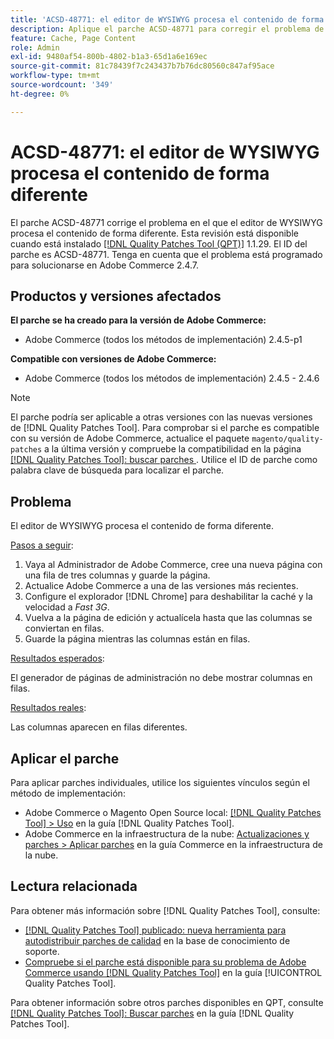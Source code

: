 ```yaml
---
title: 'ACSD-48771: el editor de WYSIWYG procesa el contenido de forma diferente'
description: Aplique el parche ACSD-48771 para corregir el problema de Adobe Commerce en el que el editor de WYSIWYG procesa el contenido de forma diferente.
feature: Cache, Page Content
role: Admin
exl-id: 9480af54-800b-4802-b1a3-65d1a6e169ec
source-git-commit: 81c78439f7c243437b7b76dc80560c847af95ace
workflow-type: tm+mt
source-wordcount: '349'
ht-degree: 0%

---
```


# ACSD-48771: el editor de WYSIWYG procesa el contenido de forma diferente

El parche ACSD-48771 corrige el problema en el que el editor de WYSIWYG procesa el contenido de forma diferente. Esta revisión está disponible cuando está instalado [[!DNL Quality Patches Tool (QPT)]](https://experienceleague.adobe.com/en/docs/commerce-knowledge-base/kb/announcements/commerce-announcements/magento-quality-patches-released-new-tool-to-self-serve-quality-patches) 1.1.29. El ID del parche es ACSD-48771. Tenga en cuenta que el problema está programado para solucionarse en Adobe Commerce 2.4.7.

## Productos y versiones afectados

**El parche se ha creado para la versión de Adobe Commerce:**

* Adobe Commerce (todos los métodos de implementación) 2.4.5-p1

**Compatible con versiones de Adobe Commerce:**

* Adobe Commerce (todos los métodos de implementación) 2.4.5 - 2.4.6

>[!NOTE]
>
>El parche podría ser aplicable a otras versiones con las nuevas versiones de [!DNL Quality Patches Tool]. Para comprobar si el parche es compatible con su versión de Adobe Commerce, actualice el paquete `magento/quality-patches` a la última versión y compruebe la compatibilidad en la página [[!DNL Quality Patches Tool]: buscar parches ](https://experienceleague.adobe.com/tools/commerce-quality-patches/index.html). Utilice el ID de parche como palabra clave de búsqueda para localizar el parche.

## Problema

El editor de WYSIWYG procesa el contenido de forma diferente.

<u>Pasos a seguir</u>:

1. Vaya al Administrador de Adobe Commerce, cree una nueva página con una fila de tres columnas y guarde la página.
1. Actualice Adobe Commerce a una de las versiones más recientes.
1. Configure el explorador [!DNL Chrome] para deshabilitar la caché y la velocidad a *Fast 3G*.
1. Vuelva a la página de edición y actualícela hasta que las columnas se conviertan en filas.
1. Guarde la página mientras las columnas están en filas.

<u>Resultados esperados</u>:

El generador de páginas de administración no debe mostrar columnas en filas.

<u>Resultados reales</u>:

Las columnas aparecen en filas diferentes.

## Aplicar el parche

Para aplicar parches individuales, utilice los siguientes vínculos según el método de implementación:

* Adobe Commerce o Magento Open Source local: [[!DNL Quality Patches Tool] > Uso](/help/tools/quality-patches-tool/usage.md) en la guía [!DNL Quality Patches Tool].
* Adobe Commerce en la infraestructura de la nube: [Actualizaciones y parches > Aplicar parches](https://experienceleague.adobe.com/docs/commerce-cloud-service/user-guide/develop/upgrade/apply-patches.html) en la guía Commerce en la infraestructura de la nube.

## Lectura relacionada

Para obtener más información sobre [!DNL Quality Patches Tool], consulte:

* [[!DNL Quality Patches Tool] publicado: nueva herramienta para autodistribuir parches de calidad](https://experienceleague.adobe.com/en/docs/commerce-knowledge-base/kb/announcements/commerce-announcements/magento-quality-patches-released-new-tool-to-self-serve-quality-patches) en la base de conocimiento de soporte.
* [Compruebe si el parche está disponible para su problema de Adobe Commerce usando [!DNL Quality Patches Tool]](/help/tools/quality-patches-tool/patches-available-in-qpt/check-patch-for-magento-issue-with-magento-quality-patches.md) en la guía [!UICONTROL Quality Patches Tool].


Para obtener información sobre otros parches disponibles en QPT, consulte [[!DNL Quality Patches Tool]: Buscar parches](https://experienceleague.adobe.com/tools/commerce-quality-patches/index.html) en la guía [!DNL Quality Patches Tool].
